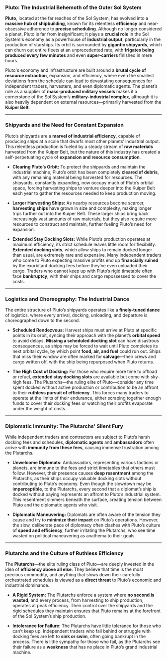 ### Pluto: The Industrial Behemoth of the Outer Sol System

**Pluto**, located at the far reaches of the Sol System, has evolved into a **massive hub of shipbuilding**, known for its relentless **efficiency** and near-obsessive adherence to **precise scheduling**. Although no longer considered a planet, Pluto is far from insignificant; it plays a **crucial role** in the Sol System's economy as a powerhouse of **industrial output**, particularly in the production of starships. Its orbit is surrounded by **gigantic shipyards**, which can churn out entire fleets at an unprecedented rate, with **frigates being produced every few minutes** and even **super-carriers** finished in mere hours.

Pluto's economy and infrastructure are built around a **brutal cycle of resource extraction**, expansion, and efficiency, where even the smallest deviations from the schedule can lead to devastating consequences for independent traders, harvesters, and even diplomatic agents. The planet’s role as a supplier of **mass-produced military vessels** makes it a cornerstone of the Sol System’s **military-industrial complex**, although it is also heavily dependent on external resources—primarily harvested from the **Kuiper Belt**.

---

### Shipyards and the Need for Constant Expansion

Pluto’s shipyards are a **marvel of industrial efficiency**, capable of producing ships at a scale that dwarfs most other planets’ industrial output. This relentless production is fueled by a steady stream of **raw materials** harvested from the Kuiper Belt, but the nature of this industry has created a self-perpetuating cycle of **expansion and resource consumption**.

- **Clearing Pluto’s Orbit:** To protect the shipyards and maintain the industrial machine, Pluto’s orbit has been completely **cleared of debris**, with any remaining material being harvested for resources. The shipyards, constantly expanding, now occupy much of Pluto’s orbital space, forcing harvesting ships to venture deeper into the Kuiper Belt each year to gather the resources needed to keep production moving.
  
- **Larger Harvesting Ships:** As nearby resources become scarcer, **harvesting ships** have grown in size and complexity, making longer trips further out into the Kuiper Belt. These larger ships bring back increasingly vast amounts of raw materials, but they also require more resources to construct and maintain, further fueling Pluto’s need for expansion.

- **Extended Stay Docking Slots:** While Pluto’s production operates at maximum efficiency, its strict schedule leaves little room for flexibility. **Extended docking slots**, which allow ships to remain docked longer than usual, are extremely rare and expensive. Many independent traders who come to Pluto expecting massive profits end up **financially ruined** by the exorbitant docking fees before they’ve even unloaded their cargo. Traders who cannot keep up with Pluto’s rigid timetable often face **bankruptcy**, with their ships and cargo repossessed to cover the costs.

---

### Logistics and Choreography: The Industrial Dance

The entire structure of Pluto’s shipyards operates like a **finely-tuned dance** of logistics, where every arrival, docking, unloading, and departure is choreographed down to the second. 

- **Scheduled Rendezvous:** Harvest ships must arrive at Pluto at specific points in its orbit, syncing their approach with the planet’s **orbital speed** to avoid delays. **Missing a scheduled docking slot** can have disastrous consequences, as ships may be forced to wait until Pluto completes its next orbital cycle, by which point **food, air, and fuel** could run out. Ships that miss their window are often marked for **salvage**—their crews and cargo written off, with the ship being repurposed when Pluto returns.

- **The High Cost of Docking:** For those who require more time to offload or refuel, **extended stay docking slots** are available but come with sky-high fees. The Plutarchs—the ruling elite of Pluto—consider any time spent docked without active production or contribution to be an affront to their **ruthless pursuit of efficiency**. This forces many traders to operate at the limits of their endurance, either scraping together enough funds to cover their docking fees or watching their profits evaporate under the weight of costs.

---

### Diplomatic Immunity: The Plutarchs' Silent Fury

While independent traders and contractors are subject to Pluto’s harsh docking fees and schedules, **diplomatic agents** and **ambassadors** often arrive with **immunity from these fees**, causing immense frustration among the Plutarchs.

- **Unwelcome Diplomats:** Ambassadors, representing various factions or planets, are immune to the fees and strict timetables that others must follow. However, their presence causes **deep resentment** among the Plutarchs, as their ships occupy valuable docking slots without contributing to Pluto’s economy. Even though the slowdown may be **imperceptible**, to the Plutarchs, every second that a diplomat’s ship is docked without paying represents an affront to Pluto’s industrial system. This resentment simmers beneath the surface, creating tension between Pluto and the diplomatic agents who visit.

- **Diplomatic Maneuvering:** Diplomats are often aware of the tension they cause and try to **minimize their impact** on Pluto’s operations. However, the slow, deliberate pace of diplomacy often clashes with Pluto’s culture of **speed and efficiency**, further irritating the Plutarchs, who see time wasted on political maneuvering as anathema to their goals.

---

### Plutarchs and the Culture of Ruthless Efficiency

The **Plutarchs**—the elite ruling class of Pluto—are deeply invested in the idea of **efficiency above all else**. They believe that time is the most precious commodity, and anything that slows down their carefully orchestrated schedules is viewed as a **direct threat** to Pluto’s economic and industrial dominance.

- **A Rigid System:** The Plutarchs enforce a system where **no second is wasted**, and every process, from harvesting to ship production, operates at peak efficiency. Their control over the shipyards and the rigid schedules they maintain ensures that Pluto remains at the forefront of the Sol System’s ship production.
  
- **Intolerance for Failure:** The Plutarchs have little tolerance for those who can’t keep up. Independent traders who fall behind or struggle with docking fees are left to **sink or swim**, often going bankrupt in the process. There is little sympathy for those who fail, as the Plutarchs see their failure as a **weakness** that has no place in Pluto’s grand industrial machine.